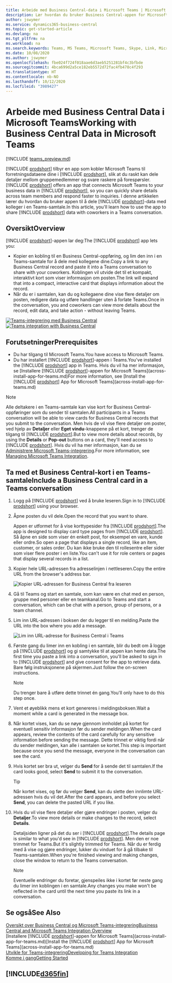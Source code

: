 ```yaml
---
title: Arbeide med Business Central-data i Microsoft Teams | Microsoft Docs
description: Lær hvordan du bruker Business Central-appen for Microsoft Teams.
author: jswymer
ms.service: dynamics365-business-central
ms.topic: get-started-article
ms.devlang: na
ms.tgt_pltfrm: na
ms.workload: na
ms.search.keywords: Teams, MS Teams, Microsoft Teams, Skype, Link, Microsoft 365, collaborate, collaboration, teamwork
ms.date: 10/08/2020
ms.author: jswymer
ms.openlocfilehash: fbe024f724f018aae6d3aeb5251281bf4c3bfbde
ms.sourcegitcommit: 4bca699d2a5ce182eb5572d72fac4fb478c4f293
ms.translationtype: HT
ms.contentlocale: nb-NO
ms.lasthandoff: 10/12/2020
ms.locfileid: "3989427"
---
```

# <a name="working-with-business-central-data-in-microsoft-teams"></a><span data-ttu-id="85977-103">Arbeide med Business Central Data i Microsoft Teams</span><span class="sxs-lookup"><span data-stu-id="85977-103">Working with Business Central Data in Microsoft Teams</span></span>

[!INCLUDE [teams_preview.md](includes/teams_preview.md)]

<span data-ttu-id="85977-104">[!INCLUDE [prodshort](includes/prodshort.md)] tilbyr en app som kobler Microsoft Teams til forretningsdataene dine i [!INCLUDE [prodshort](includes/prodshort.md)], slik at du raskt kan dele detaljer mellom gruppemedlemmer og svare raskere på forespørsler.</span><span class="sxs-lookup"><span data-stu-id="85977-104">[!INCLUDE [prodshort](includes/prodshort.md)] offers an app that connects Microsoft Teams to your business data in [!INCLUDE [prodshort](includes/prodshort.md)], so you can quickly share details across team members and respond faster to inquiries.</span></span> <span data-ttu-id="85977-105">I denne artikkelen lærer du hvordan du bruker appen til å dele [!INCLUDE [prodshort](includes/prodshort.md)]-data med kolleger i en Teams-samtale.</span><span class="sxs-lookup"><span data-stu-id="85977-105">In this article, you'll learn how to use the app to share [!INCLUDE [prodshort](includes/prodshort.md)] data with coworkers in a Teams conversation.</span></span>

## <a name="overview"></a><span data-ttu-id="85977-106">Oversikt</span><span class="sxs-lookup"><span data-stu-id="85977-106">Overview</span></span>

<span data-ttu-id="85977-107">[!INCLUDE [prodshort](includes/prodshort.md)]-appen lar deg:</span><span class="sxs-lookup"><span data-stu-id="85977-107">The [!INCLUDE [prodshort](includes/prodshort.md)] app lets you:</span></span>

- <span data-ttu-id="85977-108">Kopier en kobling til en Business Central-oppføring, og lim den inn i en Teams-samtale for å dele med kollegene dine.</span><span class="sxs-lookup"><span data-stu-id="85977-108">Copy a link to any Business Central record and paste it into a Teams conversation to share with your coworkers.</span></span> <span data-ttu-id="85977-109">Koblingen vil utvide det til et kompakt, interaktivt kort som viser informasjon om posten.</span><span class="sxs-lookup"><span data-stu-id="85977-109">The link will expand that into a compact, interactive card that displays information about the record.</span></span>
- <span data-ttu-id="85977-110">Når du er i samtalen, kan du og kollegaene dine vise flere detaljer om posten, redigere data og utføre handlinger uten å forlate Teams.</span><span class="sxs-lookup"><span data-stu-id="85977-110">Once in the conversation, you and coworkers can view more details about the record, edit data, and take action - without leaving Teams.</span></span>

<span data-ttu-id="85977-111">[![Teams-integrering med Business Central](media/teams-intro-v3.png)](media/teams-intro-v3.png#lightbox)</span><span class="sxs-lookup"><span data-stu-id="85977-111">[![Teams integration with Business Central](media/teams-intro-v3.png)](media/teams-intro-v3.png#lightbox)</span></span>

## <a name="prerequisites"></a><span data-ttu-id="85977-112">Forutsetninger</span><span class="sxs-lookup"><span data-stu-id="85977-112">Prerequisites</span></span>

- <span data-ttu-id="85977-113">Du har tilgang til Microsoft Teams.</span><span class="sxs-lookup"><span data-stu-id="85977-113">You have access to Microsoft Teams.</span></span>
- <span data-ttu-id="85977-114">Du har installert [!INCLUDE [prodshort](includes/prodshort.md)]-appen i Teams.</span><span class="sxs-lookup"><span data-stu-id="85977-114">You've installed the [!INCLUDE [prodshort](includes/prodshort.md)] app in Teams.</span></span> <span data-ttu-id="85977-115">Hvis du vil ha mer informasjon, se [Installere [!INCLUDE [prodshort](includes/prodshort.md)]-appen for Microsoft Teams](across-install-app-for-teams.md)</span><span class="sxs-lookup"><span data-stu-id="85977-115">For more information, see [Install the [!INCLUDE [prodshort](includes/prodshort.md)] App for Microsoft Teams](across-install-app-for-teams.md)</span></span>

> [!NOTE]
> <span data-ttu-id="85977-116">Alle deltakere i en Teams-samtale kan vise kort for Business Central-oppføringer som du sender til samtalen.</span><span class="sxs-lookup"><span data-stu-id="85977-116">All participants in a Teams conversation will be able to view cards for Business Central records that you submit to the conversation.</span></span> <span data-ttu-id="85977-117">Men hvis de vil vise flere detaljer om poster, ved hjelp av **Detaljer** eller **Eget vindu**-knappene på et kort, trenger de tilgang til [!INCLUDE [prodshort](includes/prodshort.md)].</span><span class="sxs-lookup"><span data-stu-id="85977-117">But to view more details about records, by using the **Details** or **Pop-out** buttons on a card, they'll need access to [!INCLUDE [prodshort](includes/prodshort.md)].</span></span> <span data-ttu-id="85977-118">Hvis du vil ha mer informasjon, kan du se [Administrere Microsoft Teams-integrering](admin-teams-integration.md#minimum-requirements-1).</span><span class="sxs-lookup"><span data-stu-id="85977-118">For more information, see [Managing Microsoft Teams Integration](admin-teams-integration.md#minimum-requirements-1).</span></span>
<!--
- People You and your coworkers have the following permissions in [!INCLUDE [prodshort](includes/prodshort.md)]
  - To paste a [!INCLUDE [prodshort](includes/prodshort.md)] link into a Teams conversation and have it expand into a card, you have to have at least permission to view the page and its data.
  - Once a card is submitted into a conversation, any user in that conversation can view that card without having permission to Business Central.
  - For other users to view more details from card, they must also have view permission, as a minimum, to the page and its data. If they want to change data, they'll need modify permissions.

  Setting up permissions is typically done by an administrator. For more information, see [Managing Microsoft Teams Integration](admin-teams-integration.md).-->

## <a name="include-a-business-central-card-in-a-teams-conversation"></a><span data-ttu-id="85977-119">Ta med et Business Central-kort i en Teams-samtale</span><span class="sxs-lookup"><span data-stu-id="85977-119">Include a Business Central card in a Teams conversation</span></span>

1. <span data-ttu-id="85977-120">Logg på [!INCLUDE [prodshort](includes/prodshort.md)] ved å bruke leseren.</span><span class="sxs-lookup"><span data-stu-id="85977-120">Sign in to [!INCLUDE [prodshort](includes/prodshort.md)] using your browser.</span></span>
2. <span data-ttu-id="85977-121">Åpne posten du vil dele.</span><span class="sxs-lookup"><span data-stu-id="85977-121">Open the record that you want to share.</span></span>

    <span data-ttu-id="85977-122">Appen er utformet for å vise korttypesider fra [!INCLUDE [prodshort](includes/prodshort.md)].</span><span class="sxs-lookup"><span data-stu-id="85977-122">The app is designed to display card type pages from [!INCLUDE [prodshort](includes/prodshort.md)].</span></span> <span data-ttu-id="85977-123">Så åpne en side som viser én enkelt post, for eksempel en vare, kunde eller ordre.</span><span class="sxs-lookup"><span data-stu-id="85977-123">So open a page that displays a single record, like an item, customer, or sales order.</span></span> <span data-ttu-id="85977-124">Du kan ikke bruke den til rollesentre eller sider som viser flere poster i en liste.</span><span class="sxs-lookup"><span data-stu-id="85977-124">You can't use it for role centers or pages that display several records in a list.</span></span>

3. <span data-ttu-id="85977-125">Kopier hele URL-adressen fra adresselinjen i nettleseren.</span><span class="sxs-lookup"><span data-stu-id="85977-125">Copy the entire URL from the browser's address bar.</span></span>

   ![Kopier URL-adressen for Business Central fra leseren](media/teams-url.png)
4. <span data-ttu-id="85977-127">Gå til Teams og start en samtale, som kan være en chat med en person, gruppe med personer eller en teamkanal.</span><span class="sxs-lookup"><span data-stu-id="85977-127">Go to Teams and start a conversation, which can be chat with a person, group of persons, or a team channel.</span></span>

    <!--Teams imposes a few limitations here eg. you cannot unfurl a link during a Voice/Video call :/ We should probably only mention this in a Troubleshooting section (and i hope it will also be fixed soon)-->
5. <span data-ttu-id="85977-128">Lim inn URL-adressen i boksen der du legger til en melding.</span><span class="sxs-lookup"><span data-stu-id="85977-128">Paste the URL into the box where you add a message.</span></span>

   ![Lim inn URL-adresse for Business Central i Teams](media/teams-paste-url.png)
6. <span data-ttu-id="85977-130">Første gang du limer inn en kobling i en samtale, blir du bedt om å logge på [!INCLUDE [prodshort](includes/prodshort.md)] og gi samtykke til at appen kan hente data.</span><span class="sxs-lookup"><span data-stu-id="85977-130">The first time you paste a link into a conversation, you'll be asked to sign in to [!INCLUDE [prodshort](includes/prodshort.md)] and give consent for the app to retrieve data.</span></span> <span data-ttu-id="85977-131">Bare følg instruksjonene på skjermen.</span><span class="sxs-lookup"><span data-stu-id="85977-131">Just follow the on-screen instructions.</span></span>

    > [!NOTE]
    > <span data-ttu-id="85977-132">Du trenger bare å utføre dette trinnet én gang.</span><span class="sxs-lookup"><span data-stu-id="85977-132">You'll only have to do this step once.</span></span>

7. <span data-ttu-id="85977-133">Vent et øyeblikk mens et kort genereres i meldingsboksen.</span><span class="sxs-lookup"><span data-stu-id="85977-133">Wait a moment while a card is generated in the message box.</span></span>

8. <span data-ttu-id="85977-134">Når kortet vises, kan du se nøye gjennom innholdet på kortet for eventuell sensitiv informasjon før du sender meldingen.</span><span class="sxs-lookup"><span data-stu-id="85977-134">When the card appears, review the contents of the card carefully for any sensitive information before sending the message.</span></span> <span data-ttu-id="85977-135">Dette trinnet er viktig fordi når du sender meldingen, kan alle i samtalen se kortet.</span><span class="sxs-lookup"><span data-stu-id="85977-135">This step is important because once you send the message, everyone in the conversation can see the card.</span></span>

9. <span data-ttu-id="85977-136">Hvis kortet ser bra ut, velger du **Send** for å sende det til samtalen.</span><span class="sxs-lookup"><span data-stu-id="85977-136">If the card looks good, select **Send** to submit it to the conversation.</span></span>

    > [!TIP]
    > <span data-ttu-id="85977-137">Når kortet vises, og før du velger **Send**, kan du slette den innlimte URL-adressen hvis du vil det.</span><span class="sxs-lookup"><span data-stu-id="85977-137">After the card appears, and before you select **Send**, you can delete the pasted URL if you like.</span></span>

10. <span data-ttu-id="85977-138">Hvis du vil vise flere detaljer eller gjøre endringer i posten, velger du **Detaljer**.</span><span class="sxs-lookup"><span data-stu-id="85977-138">To view more details or make changes to the record, select **Details**.</span></span>

    <span data-ttu-id="85977-139">Detaljsiden ligner på det du ser i [!INCLUDE [prodshort](includes/prodshort.md)].</span><span class="sxs-lookup"><span data-stu-id="85977-139">The details page is similar to what you'd see in [!INCLUDE [prodshort](includes/prodshort.md)].</span></span> <span data-ttu-id="85977-140">Men den er noe trimmet for Teams.</span><span class="sxs-lookup"><span data-stu-id="85977-140">But it's slightly trimmed for Teams.</span></span> <span data-ttu-id="85977-141">Når du er ferdig med å vise og gjøre endringer, lukker du vinduet for å gå tilbake til Teams-samtalen.</span><span class="sxs-lookup"><span data-stu-id="85977-141">When you're finished viewing and making changes, close the window to return to the Teams conversation.</span></span>

    > [!NOTE]
    > <span data-ttu-id="85977-142">Eventuelle endringer du foretar, gjenspeiles ikke i kortet før neste gang du limer inn koblingen i en samtale.</span><span class="sxs-lookup"><span data-stu-id="85977-142">Any changes you make won't be reflected in the card until the next time you paste its link in a conversation.</span></span>

## <a name="see-also"></a><span data-ttu-id="85977-143">Se også</span><span class="sxs-lookup"><span data-stu-id="85977-143">See Also</span></span>

[<span data-ttu-id="85977-144">Oversikt over Business Central og Microsoft Teams-integrering</span><span class="sxs-lookup"><span data-stu-id="85977-144">Business Central and Microsoft Teams Integration Overview</span></span>](across-teams-overview.md)  
<span data-ttu-id="85977-145">[Installere [!INCLUDE [prodshort](includes/prodshort.md)]-appen for Microsoft Teams](across-install-app-for-teams.md)</span><span class="sxs-lookup"><span data-stu-id="85977-145">[Install the [!INCLUDE [prodshort](includes/prodshort.md)] App for Microsoft Teams](across-install-app-for-teams.md)</span></span>  
[<span data-ttu-id="85977-146">Utvikle for Teams-integrering</span><span class="sxs-lookup"><span data-stu-id="85977-146">Developing for Teams Integration</span></span>](/dynamics365/business-central/dev-itpro/developer/devenv-develop-for-teams)  
[<span data-ttu-id="85977-147">Komme i gang</span><span class="sxs-lookup"><span data-stu-id="85977-147">Getting Started</span></span>](product-get-started.md)  

## [!INCLUDE[d365fin](includes/free_trial_md.md)]  
